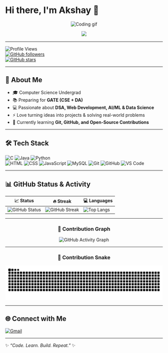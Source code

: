 # Hi there, I'm Akshay 👋  

<p align="center">
  <img src="https://media.giphy.com/media/qgQUggAC3Pfv687qPC/giphy.gif" width="300" alt="Coding gif">
</p>

<p align="center">
  <a href="https://git.io/typing-svg">
    <img src="https://readme-typing-svg.herokuapp.com?font=Fira+Code&size=22&pause=1000&color=36BCF7&center=true&vCenter=true&width=550&lines=CS+Undergrad+%7C+Aspiring+Software+Engineer;Data+Science+%7C+AI+%7C+Web+Development;Preparing+for+GATE+(CSE+%2B+DA);Open+Source+Enthusiast+%7C+Lifelong+Learner">
  </a>
</p>

---

![Profile Views](https://komarev.com/ghpvc/?username=code-with-akki010&label=Profile%20Views&color=0e75b6&style=flat)  
[![GitHub followers](https://img.shields.io/github/followers/code-with-akki010?style=social)](https://github.com/your-username)  
[![GitHub stars](https://img.shields.io/github/stars/code-with-akki010?style=social)](https://github.com/your-username)  

---

## 🚀 About Me  
- 🎓 Computer Science Undergrad  
- 📚 Preparing for **GATE (CSE + DA)**  
- 💻 Passionate about **DSA, Web Development, AI/ML & Data Science**  
- ⚡ Love turning ideas into projects & solving real-world problems  
- 🌱 Currently learning **Git, GitHub, and Open-Source Contributions**  

---

## 🛠️ Tech Stack  

![C](https://img.shields.io/badge/C-00599C?style=for-the-badge&logo=c&logoColor=white)
![Java](https://img.shields.io/badge/Java-ED8B00?style=for-the-badge&logo=openjdk&logoColor=white)
![Python](https://img.shields.io/badge/Python-3776AB?style=for-the-badge&logo=python&logoColor=white)  
![HTML](https://img.shields.io/badge/HTML5-E34F26?style=for-the-badge&logo=html5&logoColor=white)
![CSS](https://img.shields.io/badge/CSS3-1572B6?style=for-the-badge&logo=css3&logoColor=white)
![JavaScript](https://img.shields.io/badge/JavaScript-F7DF1E?style=for-the-badge&logo=javascript&logoColor=black)
![MySQL](https://img.shields.io/badge/MySQL-00000F?style=for-the-badge&logo=mysql&logoColor=white)
![Git](https://img.shields.io/badge/Git-F05032?style=for-the-badge&logo=git&logoColor=white)
![GitHub](https://img.shields.io/badge/GitHub-100000?style=for-the-badge&logo=github&logoColor=white)
![VS Code](https://img.shields.io/badge/VSCode-0078D4?style=for-the-badge&logo=visual-studio-code&logoColor=white)  

---

## 📊 GitHub Status & Activity  

<div align="center">

| 📈 Status | 🔥 Streak | 💻 Languages |
|----------|-----------|--------------|
| ![GitHub Status](https://github-readme-stats.vercel.app/api?username=code-with-akki010&show_icons=true&theme=tokyonight&hide_border=true&count_private=true) | ![GitHub Streak](https://github-readme-streak-stats.herokuapp.com?username=code-with-akki010&theme=tokyonight&hide_border=true) | ![Top Langs](https://github-readme-stats.vercel.app/api/top-langs/?username=code-with-akki010&layout=compact&theme=tokyonight&hide_border=true) |

---

### 📌 Contribution Graph  
![GitHub Activity Graph](https://github-readme-activity-graph.vercel.app/graph?username=code-with-akki010&theme=tokyo-night&hide_border=true&bg_color=0d1117&color=36BCF7&line=00BFFF&point=FFFFFF)

---

### 🐍 Contribution Snake  
![Contribution Snake](https://raw.githubusercontent.com/code-with-akki010/code-with-akki010/dist/github-contribution-grid-snake.svg)

</div>

---

## 🌐 Connect with Me  
[![Gmail](https://img.shields.io/badge/Gmail-D14836?style=for-the-badge&logo=gmail&logoColor=white)](mailto:yourmail@akshaybasak010@gmail.com)   

---

✨ *“Code. Learn. Build. Repeat.”* ✨  
